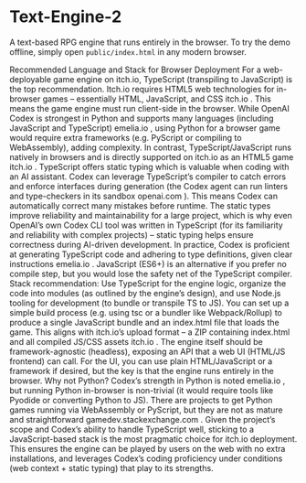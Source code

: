 # Text-Engine-2
A text-based RPG engine that runs entirely in the browser.
To try the demo offline, simply open `public/index.html` in any modern browser.

Recommended Language and Stack for Browser Deployment
For a web-deployable game engine on itch.io, TypeScript (transpiling to JavaScript) is the top recommendation. Itch.io requires HTML5 web technologies for in-browser games – essentially HTML, JavaScript, and CSS
itch.io
. This means the game engine must run client-side in the browser. While OpenAI Codex is strongest in Python and supports many languages (including JavaScript and TypeScript)
emelia.io
, using Python for a browser game would require extra frameworks (e.g. PyScript or compiling to WebAssembly), adding complexity. In contrast, TypeScript/JavaScript runs natively in browsers and is directly supported on itch.io as an HTML5 game
itch.io
. TypeScript offers static typing which is valuable when coding with an AI assistant. Codex can leverage TypeScript’s compiler to catch errors and enforce interfaces during generation (the Codex agent can run linters and type-checkers in its sandbox
openai.com
). This means Codex can automatically correct many mistakes before runtime. The static types improve reliability and maintainability for a large project, which is why even OpenAI’s own Codex CLI tool was written in TypeScript (for its familiarity and reliability with complex projects) – static typing helps ensure correctness during AI-driven development. In practice, Codex is proficient at generating TypeScript code and adhering to type definitions, given clear instructions
emelia.io
. JavaScript (ES6+) is an alternative if you prefer no compile step, but you would lose the safety net of the TypeScript compiler. Stack recommendation: Use TypeScript for the engine logic, organize the code into modules (as outlined by the engine’s design), and use Node.js tooling for development (to bundle or transpile TS to JS). You can set up a simple build process (e.g. using tsc or a bundler like Webpack/Rollup) to produce a single JavaScript bundle and an index.html file that loads the game. This aligns with itch.io’s upload format – a ZIP containing index.html and all compiled JS/CSS assets
itch.io
. The engine itself should be framework-agnostic (headless), exposing an API that a web UI (HTML/JS frontend) can call. For the UI, you can use plain HTML/JavaScript or a framework if desired, but the key is that the engine runs entirely in the browser. Why not Python? Codex’s strength in Python is noted
emelia.io
, but running Python in-browser is non-trivial (it would require tools like Pyodide or converting Python to JS). There are projects to get Python games running via WebAssembly or PyScript, but they are not as mature and straightforward
gamedev.stackexchange.com
. Given the project’s scope and Codex’s ability to handle TypeScript well, sticking to a JavaScript-based stack is the most pragmatic choice for itch.io deployment. This ensures the engine can be played by users on the web with no extra installations, and leverages Codex’s coding proficiency under conditions (web context + static typing) that play to its strengths.
